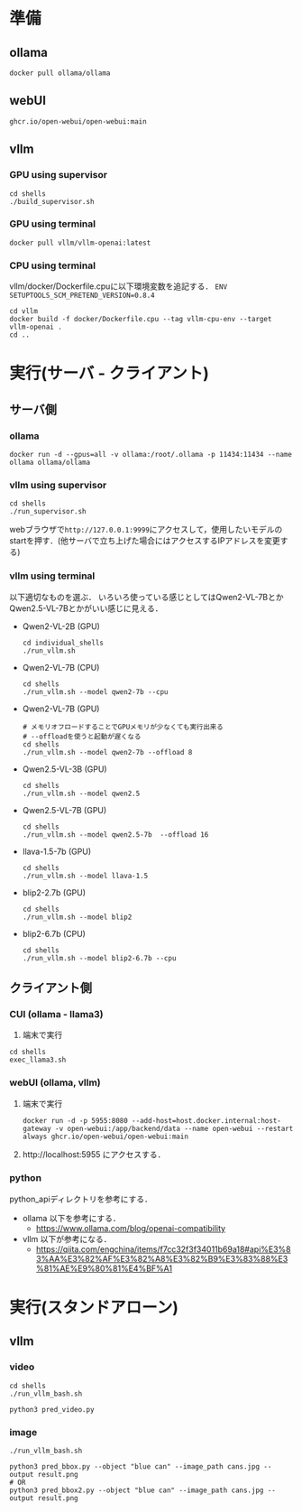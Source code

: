# 準備
## ollama
```
docker pull ollama/ollama
```
## webUI
```
ghcr.io/open-webui/open-webui:main
```
## vllm
### GPU using supervisor
```
cd shells
./build_supervisor.sh
```

### GPU using terminal
```
docker pull vllm/vllm-openai:latest
```

### CPU using terminal
vllm/docker/Dockerfile.cpuに以下環境変数を追記する．
```ENV SETUPTOOLS_SCM_PRETEND_VERSION=0.8.4```
```
cd vllm
docker build -f docker/Dockerfile.cpu --tag vllm-cpu-env --target vllm-openai .
cd ..
```

# 実行(サーバ - クライアント)
## サーバ側
### ollama
```
docker run -d --gpus=all -v ollama:/root/.ollama -p 11434:11434 --name ollama ollama/ollama
```
### vllm using supervisor
```
cd shells
./run_supervisor.sh
```
webブラウザで`http://127.0.0.1:9999`にアクセスして，使用したいモデルのstartを押す．(他サーバで立ち上げた場合にはアクセスするIPアドレスを変更する)

### vllm using terminal
以下適切なものを選ぶ．
いろいろ使っている感じとしてはQwen2-VL-7BとかQwen2.5-VL-7Bとかがいい感じに見える．
- Qwen2-VL-2B (GPU)
    ```
    cd individual_shells
    ./run_vllm.sh
    ```
- Qwen2-VL-7B (CPU)
    ```
    cd shells
    ./run_vllm.sh --model qwen2-7b --cpu
    ```
- Qwen2-VL-7B (GPU)
    ```
    # メモリオフロードすることでGPUメモリが少なくても実行出来る
    # --offloadを使うと起動が遅くなる
    cd shells
    ./run_vllm.sh --model qwen2-7b --offload 8
    ```
- Qwen2.5-VL-3B (GPU)
    ```
    cd shells
    ./run_vllm.sh --model qwen2.5
    ```
- Qwen2.5-VL-7B (GPU)
    ```
    cd shells
    ./run_vllm.sh --model qwen2.5-7b  --offload 16
    ```
- llava-1.5-7b (GPU)
    ```
    cd shells
    ./run_vllm.sh --model llava-1.5
    ```
- blip2-2.7b (GPU)
    ```
    cd shells
    ./run_vllm.sh --model blip2
    ```
- blip2-6.7b (CPU)
    ```
    cd shells
    ./run_vllm.sh --model blip2-6.7b --cpu
    ```

## クライアント側
### CUI (ollama - llama3)
1. 端末で実行
```
cd shells
exec_llama3.sh
```
### webUI (ollama, vllm)
1. 端末で実行
    ```
    docker run -d -p 5955:8080 --add-host=host.docker.internal:host-gateway -v open-webui:/app/backend/data --name open-webui --restart always ghcr.io/open-webui/open-webui:main
    ```
2. http://localhost:5955 にアクセスする．

### python
python_apiディレクトリを参考にする．

- ollama
以下を参考にする．
    - https://www.ollama.com/blog/openai-compatibility
- vllm
以下が参考になる．
    - https://qiita.com/engchina/items/f7cc32f3f34011b69a18#api%E3%83%AA%E3%82%AF%E3%82%A8%E3%82%B9%E3%83%88%E3%81%AE%E9%80%81%E4%BF%A1

# 実行(スタンドアローン)

## vllm

### video
```
cd shells
./run_vllm_bash.sh
```
```
python3 pred_video.py
```
### image
```
./run_vllm_bash.sh
```
```
python3 pred_bbox.py --object "blue can" --image_path cans.jpg --output result.png
# OR
python3 pred_bbox2.py --object "blue can" --image_path cans.jpg --output result.png
```

